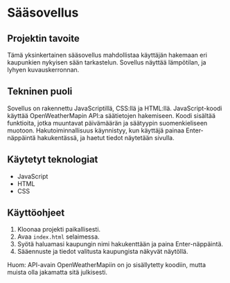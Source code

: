 # Sääsovellus

## Projektin tavoite

Tämä yksinkertainen sääsovellus mahdollistaa käyttäjän hakemaan eri kaupunkien nykyisen sään tarkastelun. Sovellus näyttää lämpötilan, ja lyhyen kuvauskerronnan.

## Tekninen puoli

Sovellus on rakennettu JavaScriptillä, CSS:llä ja HTML:llä. JavaScript-koodi käyttää OpenWeatherMapin API:a säätietojen hakemiseen. Koodi sisältää funktioita, jotka muuntavat päivämäärän ja säätyypin suomenkieliseen muotoon. Hakutoiminnallisuus käynnistyy, kun käyttäjä painaa Enter-näppäintä hakukentässä, ja haetut tiedot näytetään sivulla.

## Käytetyt teknologiat

- JavaScript
- HTML
- CSS

## Käyttöohjeet

1. Kloonaa projekti paikallisesti.
2. Avaa `index.html` selaimessa.
3. Syötä haluamasi kaupungin nimi hakukenttään ja paina Enter-näppäintä.
4. Sääennuste ja tiedot valitusta kaupungista näkyvät näytöllä.

Huom: API-avain OpenWeatherMapiin on jo sisällytetty koodiin, mutta muista olla jakamatta sitä julkisesti.
